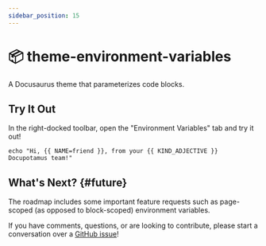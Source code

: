 ```yaml
---
sidebar_position: 15
---
```


# 📦 theme-environment-variables

<!-- import ApiTable from '@site/src/components/ApiTable'; -->
<!-- import { TaskList } from '@theme/docupotamus-task-list'; -->

A Docusaurus theme that parameterizes code blocks.

## Try It Out

In the right-docked toolbar, open the "Environment Variables" tab and try it
out!

```shell
echo "Hi, {{ NAME=friend }}, from your {{ KIND_ADJECTIVE }} Docupotamus team!"
```

<!-- _keywords:_ demo -->

## What's Next? {#future}

The roadmap includes some important feature requests such as page-scoped (as
opposed to block-scoped) environment variables.

If you have comments, questions, or are looking to contribute, please start a
conversation over a [GitHub issue](https://github.com/docupotamus/docupotamus/issues?q=is%3Aopen+is%3Aissue+label%3A%22Environment+Variables%22)!
